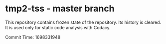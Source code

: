 # tmp2-tss - master branch

This repository contains frozen state of the repository.
Its history is cleared. It is used only for static code
analysis with Codacy.

Commit Time: 1698331948